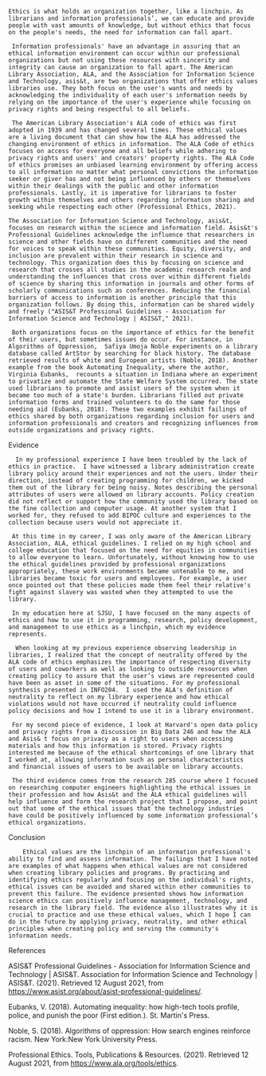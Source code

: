     Ethics is what holds an organization together, like a linchpin. As librarians and information professionals’, we can educate and provide people with vast amounts of knowledge, but without ethics that focus on the people's needs, the need for information can fall apart. 

     Information professionals' have an advantage in assuring that an ethical information environment can occur within our professional organizations but not using these resources with sincerity and integrity can cause an organization to fall apart. The American Library Association, ALA, and the Association for Information Science and Technology, asis&t, are two organizations that offer ethics values libraries use. They both focus on the user's wants and needs by acknowledging the individuality of each user's information needs by relying on the importance of the user's experience while focusing on privacy rights and being respectful to all beliefs. 

     The American Library Association's ALA code of ethics was first adopted in 1939 and has changed several times. These ethical values are a living document that can show how the ALA has addressed the changing environment of ethics in information. The ALA Code of ethics focuses on access for everyone and all beliefs while adhering to privacy rights and users' and creators' property rights. The ALA Code of ethics promises an unbiased learning environment by offering access to all information no matter what personal convictions the information seeker or giver has and not being influenced by others or themselves within their dealings with the public and other information professionals. Lastly, it is imperative for librarians to foster growth within themselves and others regarding information sharing and seeking while respecting each other (Professional Ethics, 2021).

    The Association for Information Science and Technology, asis&t, focuses on research within the science and information field. Asis&t's Professional Guidelines acknowledge the influence that researchers in science and other fields have on different communities and the need for voices to speak within these communities. Equity, diversity, and inclusion are prevalent within their research in science and technology. This organization does this by focusing on science and research that crosses all studies in the academic research realm and understanding the influences that cross over within different fields of science by sharing this information in journals and other forms of scholarly communications such as conferences. Reducing the financial barriers of access to information is another principle that this organization follows. By doing this, information can be shared widely and freely ("ASIS&T Professional Guidelines - Association for Information Science and Technology | ASIS&T," 2021).

     Both organizations focus on the importance of ethics for the benefit of their users, but sometimes issues do occur. For instance, in Algorithms of Oppression,  Safiya Umoja Noble experiments on a library database called ArtStor by searching for black history. The database retrieved results of white and European artists (Noble, 2018). Another example from the book Automating Inequality, where the author, Virginia Eubanks,  recounts a situation in Indiana where an experiment to privatize and automate the State Welfare System occurred. The state used librarians to promote and assist users of the system when it became too much of a state's burden. Librarians filled out private information forms and trained volunteers to do the same for those needing aid (Eubanks, 2018). These two examples exhibit failings of ethics shared by both organizations regarding inclusion for users and information professionals and creators and recognizing influences from outside organizations and privacy rights.

Evidence

      In my professional experience I have been troubled by the lack of ethics in practice.  I have witnessed a library administration create library policy around their experiences and not the users. Under their direction, instead of creating programming for children, we kicked them out of the library for being noisy. Notes describing the personal attributes of users were allowed on library accounts. Policy creation did not reflect or support how the community used the library based on the fine collection and computer usage. At another system that I worked for, they refused to add BIPOC culture and experiences to the collection because users would not appreciate it.  

     At this time in my career, I was only aware of the American Library Association, ALA, ethical guidelines. I relied on my high school and college education that focused on the need for equities in communities to allow everyone to learn. Unfortunately, without knowing how to use the ethical guidelines provided by professional organizations appropriately, these work environments became untenable to me, and libraries became toxic for users and employees. For example, a user once pointed out that these policies made them feel their relative's fight against slavery was wasted when they attempted to use the library.

     In my education here at SJSU, I have focused on the many aspects of ethics and how to use it in programming, research, policy development, and management to use ethics as a linchpin, which my evidence represents.

      When looking at my previous experience observing leadership in libraries, I realized that the concept of neutrality offered by the ALA code of ethics emphasizes the importance of respecting diversity of users and coworkers as well as looking to outside resources when creating policy to assure that the user’s views are represented could have been as asset in some of the situations. For my professional synthesis presented in INFO204.  I used the ALA's definition of neutrality to reflect on my library experience and how ethical violations would not have occurred if neutrality could influence policy decisions and how I intend to use it in a library environment.

     For my second piece of evidence, I look at Harvard's open data policy and privacy rights from a discussion in Big Data 246 and how the ALA and Asis& t focus on privacy as a right to users when accessing materials and how this information is stored. Privacy rights interested me because of the ethical shortcomings of one library that I worked at, allowing information such as personal characteristics  and financial issues of users to be available on library accounts.  

     The third evidence comes from the research 285 course where I focused on researching computer engineers highlighting the ethical issues in their profession and how Asis&t and the ALA ethical guidelines will help influence and form the research project that I propose, and point out that some of the ethical issues that the technology industries have could be positively influenced by some information professional’s ethical organizations.   

Conclusion 

        Ethical values are the linchpin of an information professional's ability to find and assess information. The failings that I have noted are examples of what happens when ethical values are not considered when creating library policies and programs. By practicing and identifying ethics regularly and focusing on the individual's rights, ethical issues can be avoided and shared within other communities to prevent this failure. The evidence presented shows how information science ethics can positively influence management, technology, and research in the library field. The evidence also illustrates why it is crucial to practice and use these ethical values, which I hope I can do in the future by applying privacy, neutrality, and other ethical principles when creating policy and serving the community's information needs.

 

References

ASIS&T Professional Guidelines - Association for Information Science and Technology | ASIS&T. Association for Information Science and Technology | ASIS&T. (2021). Retrieved 12 August 2021, from https://www.asist.org/about/asist-professional-guidelines/.

Eubanks, V. (2018). Automating inequality: how high-tech tools profile, police, and punish the poor (First edition.). St. Martin's Press.    

Noble, S. (2018). Algorithms of oppression: How search engines reinforce racism. New York:New York University Press.

Professional Ethics. Tools, Publications & Resources. (2021). Retrieved 12 August 2021, from https://www.ala.org/tools/ethics.

